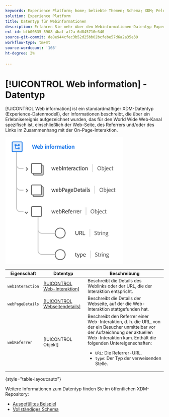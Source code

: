 ```yaml
---
keywords: Experience Platform; home; beliebte Themen; Schema; XDM; Felder; Schemas; Schemas; Webseitendetails; Datentyp; Datentyp; Datentyp; Datentyp; Webseite
solution: Experience Platform
title: Datentyp für Webinformationen
description: Erfahren Sie mehr über den Webinformationen-Datentyp Experience-Datenmodell (XDM) .
exl-id: bfb00835-5908-4baf-af2a-6d845710e340
source-git-commit: de8e944cfec3b52d25bb02bcfebe57d6a2a35e39
workflow-type: tm+mt
source-wordcount: '166'
ht-degree: 2%

---
```


# [!UICONTROL Web information] -Datentyp

[!UICONTROL Web information] ist ein standardmäßiger XDM-Datentyp (Experience-Datenmodell), der Informationen beschreibt, die über ein Erlebnisereignis aufgezeichnet wurden, das für den World Wide Web-Kanal spezifisch ist, einschließlich der Web-Seite, des Referrers und/oder des Links im Zusammenhang mit der On-Page-Interaktion.

![](../images/data-types/web-information.png)

| Eigenschaft | Datentyp | Beschreibung |
| --- | --- | --- |
| `webInteraction` | [[!UICONTROL Web-Interaktion]](./web-interaction.md) | Beschreibt die Details des Weblinks oder der URL, die der Interaktion entspricht. |
| `webPageDetails` | [[!UICONTROL Webseitendetails]](./webpage-details.md) | Beschreibt die Details der Webseite, auf der die Web-Interaktion stattgefunden hat. |
| `webReferrer` | [!UICONTROL Objekt] | Beschreibt den Referrer einer Web-Interaktion, d. h. die URL, von der ein Besucher unmittelbar vor der Aufzeichnung der aktuellen Web-Interaktion kam. Enthält die folgenden Untereigenschaften: <ul><li>`URL`: Die Referrer-URL.</li><li>`type`: Der Typ der verweisenden Stelle.</li></ul> |

{style="table-layout:auto"}

Weitere Informationen zum Datentyp finden Sie im öffentlichen XDM-Repository:

* [Ausgefülltes Beispiel](https://github.com/adobe/xdm/blob/master/components/datatypes/webinfo.example.1.json)
* [Vollständiges Schema](https://github.com/adobe/xdm/blob/master/components/datatypes/webinfo.schema.json)
